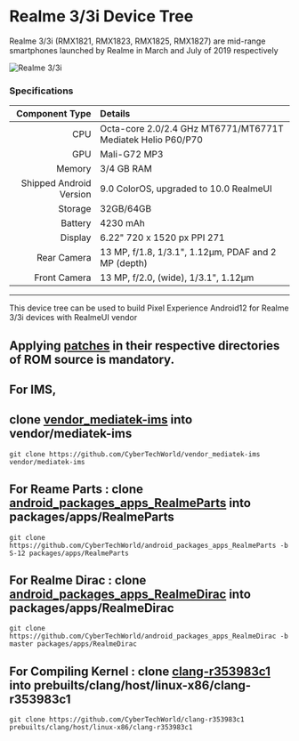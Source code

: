 # Realme 3/3i Device Tree
Realme 3/3i (RMX1821, RMX1823, RMX1825, RMX1827) are mid-range smartphones launched by Realme in March and July of 2019 respectively

![Realme 3/3i](https://fdn2.gsmarena.com/vv/bigpic/realme-3.jpg "Realme 3/3i")

### Specifications

Component Type | Details
-------:|:-------------------------
CPU     | Octa-core 2.0/2.4 GHz MT6771/MT6771T Mediatek Helio P60/P70
GPU     | Mali-G72 MP3
Memory  | 3/4 GB RAM
Shipped Android Version | 9.0 ColorOS, upgraded to 10.0 RealmeUI
Storage | 32GB/64GB
Battery | 4230 mAh
Display | 6.22" 720 x 1520 px PPI 271
Rear Camera | 13 MP, f/1.8, 1/3.1", 1.12µm, PDAF and 2 MP (depth)
Front Camera | 13 MP, f/2.0, (wide), 1/3.1", 1.12µm

---

This device tree can be used to build Pixel Experience Android12 for Realme 3/3i devices with RealmeUI vendor

## Applying [patches](https://github.com/CyberTechWorld/android_device_realme_RMX1821/PE-12/patches) in their respective directories of ROM source is mandatory.

## For IMS,
## clone [vendor_mediatek-ims](https://github.com/CyberTechWorld/vendor_mediatek-ims) into vendor/mediatek-ims
```
git clone https://github.com/CyberTechWorld/vendor_mediatek-ims vendor/mediatek-ims
```
## For Reame Parts : clone [android_packages_apps_RealmeParts](https://github.com/techyminati/android_packages_apps_RealmeParts) into packages/apps/RealmeParts
```
git clone https://github.com/CyberTechWorld/android_packages_apps_RealmeParts -b S-12 packages/apps/RealmeParts
```
## For Realme Dirac : clone [android_packages_apps_RealmeDirac](https://github.com/CyberTechWorld/android_packages_apps_RealmeDirac) into packages/apps/RealmeDirac
```
git clone https://github.com/CyberTechWorld/android_packages_apps_RealmeDirac -b master packages/apps/RealmeDirac
```
## For Compiling Kernel : clone [clang-r353983c1](https://github.com/CyberTechWorld/clang-r353983c1) into prebuilts/clang/host/linux-x86/clang-r353983c1
```
git clone https://github.com/CyberTechWorld/clang-r353983c1 prebuilts/clang/host/linux-x86/clang-r353983c1
```
